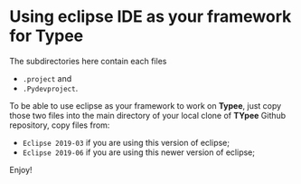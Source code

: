 # Using eclipse IDE as your framework for Typee

The subdirectories here contain each files
- `.project` and
- `.Pydevproject`.

To be able to use eclipse as your framework to work on __Typee__, 
just copy those two files into the main directory of your local 
clone of __TYpee__ Github repository, copy files from:

- `Eclipse 2019-03` if you are using this version of eclipse;
- `Eclipse 2019-06` if you are using this newer version of eclipse;

Enjoy!
